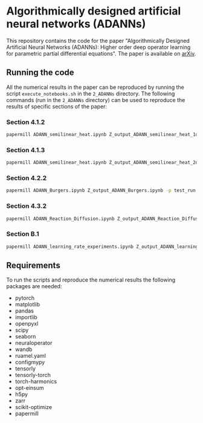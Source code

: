 # Algorithmically designed artificial neural networks (ADANNs)

This repository contains the code for the paper "Algorithmically Designed Artificial
Neural Networks (ADANNs):
Higher order deep operator learning for
parametric partial differential equations".
The paper is available on [arXiv](https://arxiv.org/abs/2302.03286).




## Running the code

All the numerical results in the paper can be reproduced by running the script `execute_notebooks.sh` in the `2_ADANNs` directory. 
The following commands (run in the `2_ADANNs` directory) can be used to reproduce the results of specific sections of the paper:


### Section 4.1.2
```bash
papermill ADANN_semilinear_heat.ipynb Z_output_ADANN_semilinear_heat_1d.ipynb -p dim 1 -p test_run False
```


### Section 4.1.3
```bash
papermill ADANN_semilinear_heat.ipynb Z_output_ADANN_semilinear_heat_2d.ipynb -p dim 2 -p test_run False
```

### Section 4.2.2
```bash
papermill ADANN_Burgers.ipynb Z_output_ADANN_Burgers.ipynb -p test_run False
```

### Section 4.3.2
```bash
papermill ADANN_Reaction_Diffusion.ipynb Z_output_ADANN_Reaction_Diffusion.ipynb -p test_run False
```

### Section B.1
```bash
papermill ADANN_learning_rate_experiments.ipynb Z_output_ADANN_learning_rate_experiments.ipynb -p test_run False
```


## Requirements

To run the scripts and reproduce the numerical results the following packages are needed:

- pytorch
- matplotlib
- pandas
- importlib
- openpyxl
- scipy
- seaborn
- neuraloperator
- wandb
- ruamel.yaml
- configmypy
- tensorly
- tensorly-torch
- torch-harmonics
- opt-einsum
- h5py
- zarr
- scikit-optimize
- papermill